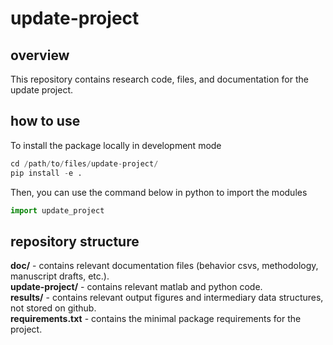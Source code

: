 # update-project

## overview

This repository contains research code, files, and documentation for the update project. 

## how to use

To install the package locally in development mode
```python
cd /path/to/files/update-project/
pip install -e .
```

Then, you can use the command  below in python to import the modules
```python
import update_project
```

## repository  structure

**doc/** - contains relevant documentation files (behavior csvs, methodology, manuscript drafts, etc.).<br/>
**update-project/** - contains relevant matlab and python code.<br/>
**results/** - contains relevant output figures and intermediary data structures, not stored on github.<br/>
**requirements.txt** - contains the minimal package requirements for the project.<br/>

